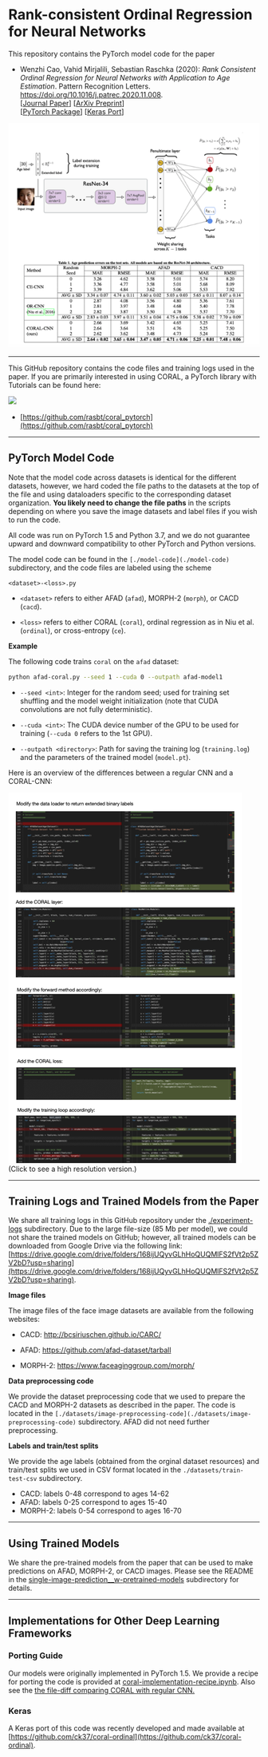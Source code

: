 # Rank-consistent Ordinal Regression for Neural Networks

This repository contains the PyTorch model code for the paper

- Wenzhi Cao, Vahid Mirjalili, Sebastian Raschka (2020): *Rank Consistent Ordinal Regression for Neural Networks with Application to Age Estimation*. Pattern Recognition Letters. https://doi.org/10.1016/j.patrec.2020.11.008.     
[[Journal Paper](https://www.sciencedirect.com/science/article/pii/S016786552030413X)] [[ArXiv Preprint](https://arxiv.org/abs/1901.07884)]  
[[PyTorch Package](https://github.com/rasbt/coral_pytorch)]
[[Keras Port](https://github.com/ck37/coral-ordinal)]

![](github-images/overview.png)

---

This GitHub repository contains the code files and training logs used in the paper. If you are primarily interested in using CORAL, a PyTorch library with Tutorials can be found here:

<a href="https://github.com/rasbt/coral_pytorch"><img src="coral-logo-alpha.png" width=300></a>

- [https://github.com/rasbt/coral_pytorch](https://github.com/rasbt/coral_pytorch)

---

## PyTorch Model Code

Note that the model code across datasets
is identical for the different datasets, however, we hard coded
the file paths to the datasets at the top of the file and using dataloaders specific to
the corresponding dataset organization. **You likely need to change the file paths** 
in the scripts depending on where you save the image datasets and label files
if you wish to run the code.

All code was run on PyTorch 1.5 and Python 3.7,
and we do not guarantee upward and downward compatibility
to other PyTorch and Python versions.

The model code can be found in the `[./model-code](./model-code)` subdirectory, and the code files are labeled using the scheme

```
<dataset>-<loss>.py
```

- `<dataset>` refers to either AFAD (`afad`), MORPH-2 (`morph`),
or CACD (`cacd`).

- `<loss>` refers to either CORAL (`coral`), ordinal regression as in Niu et al.
(`ordinal`), or cross-entropy (`ce`).


**Example**

The following code trains `coral` on the `afad` dataset:

```bash
python afad-coral.py --seed 1 --cuda 0 --outpath afad-model1
```

- `--seed <int>`: Integer for the random seed; used for training set shuffling and
the model weight initialization (note that CUDA convolutions are not fully deterministic).

- `--cuda <int>`: The CUDA device number of the GPU to be used for training 
(`--cuda 0` refers to the 1st GPU).

- `--outpath <directory>`: Path for saving the training log (`training.log`) 
and the parameters of the trained model (`model.pt`). 


Here is an overview of the differences between a regular CNN and a CORAL-CNN:

[![](github-images/differences-at-a-glance-small.png)](github-images/differences-at-a-glance.pdf)  
(Click to see a high resolution version.)

---

## Training Logs and Trained Models from the Paper

We share all training logs in this GitHub repository under the [./experiment-logs](experiment-logs) subdirectory. Due to the large file-size (85 Mb per model), we could not share the trained models on GitHub; however, all trained models can be downloaded from Google Drive via the following link: [https://drive.google.com/drive/folders/168ijUQyvGLhHoQUQMlFS2fVt2p5ZV2bD?usp=sharing](https://drive.google.com/drive/folders/168ijUQyvGLhHoQUQMlFS2fVt2p5ZV2bD?usp=sharing).


**Image files**

The image files of the face image datasets are available from the following websites:

- CACD: http://bcsiriuschen.github.io/CARC/

- AFAD: https://github.com/afad-dataset/tarball

- MORPH-2: https://www.faceaginggroup.com/morph/

**Data preprocessing code**

We provide the dataset preprocessing code that we used to prepare the CACD and MORPH-2 datasets
as described in the paper. The code is located in the 
`[./datasets/image-preprocessing-code](./datasets/image-preprocessing-code)` 
subdirectory. AFAD did not need further preprocessing.

**Labels and train/test splits**

We provide the age labels (obtained from the orginal dataset resources)
 and train/test splits we used in CSV format located in the `./datasets/train-test-csv`
 subdirectory.

- CACD: labels 0-48 correspond to ages 14-62
- AFAD: labels 0-25 correspond to ages 15-40
- MORPH-2: labels 0-54 correspond to ages 16-70

---

## Using Trained Models

We share the pre-trained models from the paper that can be used to make predictions on AFAD, MORPH-2, or CACD images. Please see the README in the 
[single-image-prediction__w-pretrained-models](single-image-prediction__w-pretrained-models) subdirectory for details.

---

## Implementations for Other Deep Learning Frameworks

### Porting Guide

Our models were originally implemented in PyTorch 1.5. We provide a recipe for porting the code is provided at [coral-implementation-recipe.ipynb](coral-implementation-recipe.ipynb). Also see the [the file-diff comparing CORAL with regular CNN.](github-images/differences-at-a-glance.pdf)

### Keras

A Keras port of this code was recently developed and made available at [https://github.com/ck37/coral-ordinal](https://github.com/ck37/coral-ordinal).